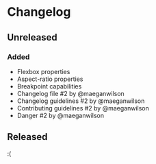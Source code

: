 # Changelog

## Unreleased

### Added

- Flexbox properties
- Aspect-ratio properties
- Breakpoint capabilities
- Changelog file #2 by @maeganwilson
- Changelog guidelines #2 by @maeganwilson
- Contributing guidelines #2 by @maeganwilson
- Danger #2 by @maeganwilson

## Released

:(